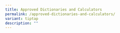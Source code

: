 ```yaml
---
title: Approved Dictionaries and Calculators
permalink: /approved-dictionaries-and-calculators/
variant: tiptap
description: ""
---
```


